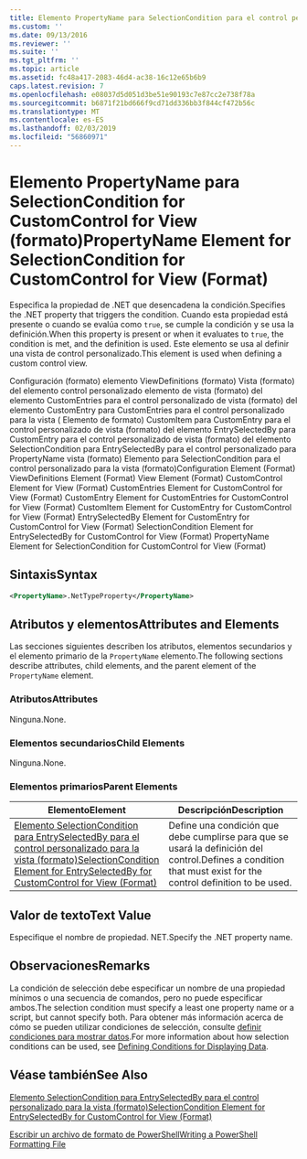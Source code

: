 ```yaml
---
title: Elemento PropertyName para SelectionCondition para el control personalizado para la vista (formato) | Microsoft Docs
ms.custom: ''
ms.date: 09/13/2016
ms.reviewer: ''
ms.suite: ''
ms.tgt_pltfrm: ''
ms.topic: article
ms.assetid: fc48a417-2083-46d4-ac38-16c12e65b6b9
caps.latest.revision: 7
ms.openlocfilehash: e08037d5d051d3be51e90193c7e87cc2e738f78a
ms.sourcegitcommit: b6871f21bd666f9cd71dd336bb3f844cf472b56c
ms.translationtype: MT
ms.contentlocale: es-ES
ms.lasthandoff: 02/03/2019
ms.locfileid: "56860971"
---
```

# <a name="propertyname-element-for-selectioncondition-for-customcontrol-for-view-format"></a><span data-ttu-id="db9ec-102">Elemento PropertyName para SelectionCondition for CustomControl for View (formato)</span><span class="sxs-lookup"><span data-stu-id="db9ec-102">PropertyName Element for SelectionCondition for CustomControl for View (Format)</span></span>

<span data-ttu-id="db9ec-103">Especifica la propiedad de .NET que desencadena la condición.</span><span class="sxs-lookup"><span data-stu-id="db9ec-103">Specifies the .NET property that triggers the condition.</span></span> <span data-ttu-id="db9ec-104">Cuando esta propiedad está presente o cuando se evalúa como `true`, se cumple la condición y se usa la definición.</span><span class="sxs-lookup"><span data-stu-id="db9ec-104">When this property is present or when it evaluates to `true`, the condition is met, and the definition is used.</span></span> <span data-ttu-id="db9ec-105">Este elemento se usa al definir una vista de control personalizado.</span><span class="sxs-lookup"><span data-stu-id="db9ec-105">This element is used when defining a custom control view.</span></span>

<span data-ttu-id="db9ec-106">Configuración (formato) elemento ViewDefinitions (formato) Vista (formato) del elemento control personalizado elemento de vista (formato) del elemento CustomEntries para el control personalizado de vista (formato) del elemento CustomEntry para CustomEntries para el control personalizado para la vista ( Elemento de formato) CustomItem para CustomEntry para el control personalizado de vista (formato) del elemento EntrySelectedBy para CustomEntry para el control personalizado de vista (formato) del elemento SelectionCondition para EntrySelectedBy para el control personalizado para PropertyName vista (formato) Elemento para SelectionCondition para el control personalizado para la vista (formato)</span><span class="sxs-lookup"><span data-stu-id="db9ec-106">Configuration Element (Format) ViewDefinitions Element (Format) View Element (Format) CustomControl Element for View (Format) CustomEntries Element for CustomControl for View (Format) CustomEntry Element for CustomEntries for CustomControl for View (Format) CustomItem Element for CustomEntry for CustomControl for View (Format) EntrySelectedBy Element for CustomEntry for CustomControl for View (Format) SelectionCondition Element for EntrySelectedBy for CustomControl for View (Format) PropertyName Element for SelectionCondition for CustomControl for View (Format)</span></span>

## <a name="syntax"></a><span data-ttu-id="db9ec-107">Sintaxis</span><span class="sxs-lookup"><span data-stu-id="db9ec-107">Syntax</span></span>

```xml
<PropertyName>.NetTypeProperty</PropertyName>
```

## <a name="attributes-and-elements"></a><span data-ttu-id="db9ec-108">Atributos y elementos</span><span class="sxs-lookup"><span data-stu-id="db9ec-108">Attributes and Elements</span></span>

<span data-ttu-id="db9ec-109">Las secciones siguientes describen los atributos, elementos secundarios y el elemento primario de la `PropertyName` elemento.</span><span class="sxs-lookup"><span data-stu-id="db9ec-109">The following sections describe attributes, child elements, and the parent element of the `PropertyName` element.</span></span>

### <a name="attributes"></a><span data-ttu-id="db9ec-110">Atributos</span><span class="sxs-lookup"><span data-stu-id="db9ec-110">Attributes</span></span>

<span data-ttu-id="db9ec-111">Ninguna.</span><span class="sxs-lookup"><span data-stu-id="db9ec-111">None.</span></span>

### <a name="child-elements"></a><span data-ttu-id="db9ec-112">Elementos secundarios</span><span class="sxs-lookup"><span data-stu-id="db9ec-112">Child Elements</span></span>

<span data-ttu-id="db9ec-113">Ninguna.</span><span class="sxs-lookup"><span data-stu-id="db9ec-113">None.</span></span>

### <a name="parent-elements"></a><span data-ttu-id="db9ec-114">Elementos primarios</span><span class="sxs-lookup"><span data-stu-id="db9ec-114">Parent Elements</span></span>

|<span data-ttu-id="db9ec-115">Elemento</span><span class="sxs-lookup"><span data-stu-id="db9ec-115">Element</span></span>|<span data-ttu-id="db9ec-116">Descripción</span><span class="sxs-lookup"><span data-stu-id="db9ec-116">Description</span></span>|
|-------------|-----------------|
|[<span data-ttu-id="db9ec-117">Elemento SelectionCondition para EntrySelectedBy para el control personalizado para la vista (formato)</span><span class="sxs-lookup"><span data-stu-id="db9ec-117">SelectionCondition Element for EntrySelectedBy for CustomControl for View (Format)</span></span>](./selectioncondition-element-for-entryselectedby-for-customcontrol-format.md)|<span data-ttu-id="db9ec-118">Define una condición que debe cumplirse para que se usará la definición del control.</span><span class="sxs-lookup"><span data-stu-id="db9ec-118">Defines a condition that must exist for the control definition to be used.</span></span>|

## <a name="text-value"></a><span data-ttu-id="db9ec-119">Valor de texto</span><span class="sxs-lookup"><span data-stu-id="db9ec-119">Text Value</span></span>

<span data-ttu-id="db9ec-120">Especifique el nombre de propiedad. NET.</span><span class="sxs-lookup"><span data-stu-id="db9ec-120">Specify the .NET property name.</span></span>

## <a name="remarks"></a><span data-ttu-id="db9ec-121">Observaciones</span><span class="sxs-lookup"><span data-stu-id="db9ec-121">Remarks</span></span>

<span data-ttu-id="db9ec-122">La condición de selección debe especificar un nombre de una propiedad mínimos o una secuencia de comandos, pero no puede especificar ambos.</span><span class="sxs-lookup"><span data-stu-id="db9ec-122">The selection condition must specify a least one property name or a script, but cannot specify both.</span></span> <span data-ttu-id="db9ec-123">Para obtener más información acerca de cómo se pueden utilizar condiciones de selección, consulte [definir condiciones para mostrar datos](./defining-conditions-for-displaying-data.md).</span><span class="sxs-lookup"><span data-stu-id="db9ec-123">For more information about how selection conditions can be used, see [Defining Conditions for Displaying Data](./defining-conditions-for-displaying-data.md).</span></span>

## <a name="see-also"></a><span data-ttu-id="db9ec-124">Véase también</span><span class="sxs-lookup"><span data-stu-id="db9ec-124">See Also</span></span>

[<span data-ttu-id="db9ec-125">Elemento SelectionCondition para EntrySelectedBy para el control personalizado para la vista (formato)</span><span class="sxs-lookup"><span data-stu-id="db9ec-125">SelectionCondition Element for EntrySelectedBy for CustomControl for View (Format)</span></span>](./selectioncondition-element-for-entryselectedby-for-customcontrol-format.md)

[<span data-ttu-id="db9ec-126">Escribir un archivo de formato de PowerShell</span><span class="sxs-lookup"><span data-stu-id="db9ec-126">Writing a PowerShell Formatting File</span></span>](./writing-a-powershell-formatting-file.md)
